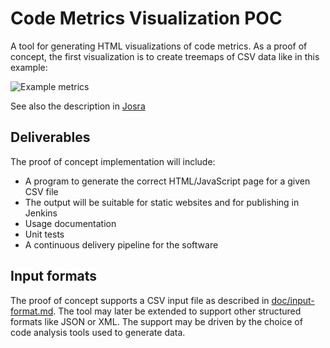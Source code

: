 # Code Metrics Visualization POC

A tool for generating HTML visualizations of code metrics. As a proof of concept, the
first visualization is to create treemaps of CSV data like in this example:

![Example metrics](http://www.josra.org/images/metrics.png)

See also the description in [Josra](http://www.josra.org/sow/codeviz.html)


## Deliverables

The proof of concept implementation will include:

* A program to generate the correct HTML/JavaScript page for a given CSV file
* The output will be suitable for static websites and for publishing in Jenkins
* Usage documentation
* Unit tests
* A continuous delivery pipeline for the software


## Input formats

The proof of concept supports a CSV input file as described in
[doc/input-format.md](doc/input-format.md). The tool may later be extended to support
other structured formats like JSON or XML. The support may be driven by the choice of
code analysis tools used to generate data.
